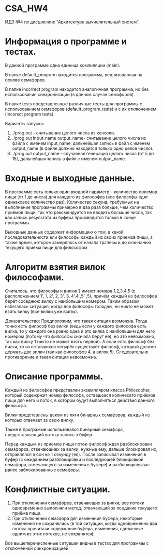 # CSA_HW4
ИДЗ №4 по дисциплине "Архитектура вычислительный систем".

# Информация о программе и тестах.
В данной программе одна единица компиляции (main).

В папке default_program находится программа, реализованная на основе семафоров.

В папке incorrect program находится аналогичная программа, но без использования синхронизации (в данном случае семафоров).

В папке tests представленные различные тесты для программы с использованием семафоров (default_program_tests) и с их отключением (incorect program tests).

Варианты запуска:
1. ./prog.out - считывание целого числа из консоли.
2. ./prog.out input_name output_name- считывание целого числа из файла c именем input_name, дальнейшая запись в файл с именем output_name (в файле должно находится только одно целое число).
3. ./prog.out output_name - случайная генерация целого числа (от 5 до 15), дальнейшая запись в файл с именем output_name.
# Входные и выходные данные.
В программе есть только один входной параметр - количество приемов пищи (от 1 до числа) для каждого из философов (все философы едят одинаковое количество раз). Количество секунд, требуемых на выполнение программы примерно в два раза больше, чем количество приёмов пищи, так что рекомендуется не вводить большие числа, так как запись результата из буфера производится только в конце программы.

Выходные данные содержат информацию о том, в какой последовательности ели философы каждый из своих приемов пищи, а также время, которое замерялось от начала трапезы и до окончанию текущего приёма пищи для философом.
# Алгоритм взятия вилок философами.
Cчиталось, что философы и вилки(') имеют номера 1,2,3,4,5 (с расположением 1', 1, 2', 2, 3', 3, 4',4 ,5' ,5), причём каждый из философов берёт соседнюю вилку с наибольшим номером. Таким образом избегалась ситуация, когда все философы голодны, но никто не может взять вилку (все вилки уже взяты).

Доказательство: Предположим, что такая ситация возможна. Тогда точно есть философ без вилки (ведь если у каждого философа есть вилка, то у каждого она ровно одна и  это вилка с наибольшим для него номером (потому что философы сначала берут её), но это невозможно, так как вилку 1 никто не может взять первой). А если есть философ без вилки, то из оставшихся четырёх существует философ, который должен держать две вилки (так как философов 4, а вилок 5). Следовательно противоречие и такая ситация невозможна.
# Описание программы.
Каждый из философов представлен экземпляром класса Philosopher, который содежржит номер философа, оставшееся количесвто приёмов пищи для него и поток, в котором будут выполняться действия данного философа.

Вилки представлены деком из пяти бинарных семафоров, каждый из которых отвечает за свою вилку.

Также в программе использовался бинарный семафора, предоставляющий потоку запись в буфер.

Перед каждым из приёмов пищи поток-философ ждал разблокировки семафоров, отвечающиех за вилки, нужные ему, дальше блокировал их, отправлялся в сон на 1 секунду (ел). После записывал изменения в буфер (с ожиданием разблокировки и последующей блокировкой семафора, отвечающего за изменения в буфере) и разблокировывал ранее заблокированные семафоры.
# Конфликтные ситуации.
1. При отключении семафоров, отвечающих за вилки, все потоки одновременно выполняли метод, отвечающий за поедание текущего приёма пищи.
2. При отключении семафора для изменения буфера, некоторые изменения не сохранялись (в той ситуации, когда одновременно два потока прочитали содержание буфера, изменения, сделанные одним из этих потоков, не сохранятся).

Все вышеперечисленные ситуации видны в тестах для программы с отключённой синхронизацией.
